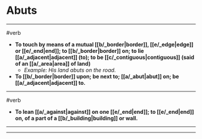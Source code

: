 # Abuts
---
#verb
- **To touch by means of a mutual [[b/_border|border]], [[e/_edge|edge]] or [[e/_end|end]]; to [[b/_border|border]] on; to lie [[a/_adjacent|adjacent]] (to); to be [[c/_contiguous|contiguous]] (said of an [[a/_area|area]] of land)**
	- _Example: His land abuts on the road._
- **To [[b/_border|border]] upon; be next to; [[a/_abut|abut]] on; be [[a/_adjacent|adjacent]] to.**
---
#verb
- **To lean [[a/_against|against]] on one [[e/_end|end]]; to [[e/_end|end]] on, of a part of a [[b/_building|building]] or wall.**
---
---

